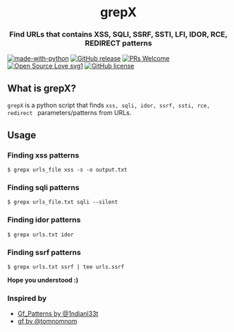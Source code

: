 <h1 align="center">grepX</h1>
<h3 align="center">Find URLs that contains XSS, SQLI, SSRF, SSTI, LFI, IDOR, RCE, REDIRECT patterns</h3>

[![made-with-python](https://img.shields.io/badge/Made%20with-Python-1f425f.svg)](https://www.python.org/)
[![GitHub release](https://img.shields.io/github/release/DevanshRaghav75/grepX.svg)](https://GitHub.com/DevanshRaghav75/grepX/releases/)
[![PRs Welcome](https://img.shields.io/badge/PRs-welcome-brightgreen.svg?style=flat-square)](http://makeapullrequest.com)
[![Open Source Love svg1](https://badges.frapsoft.com/os/v1/open-source.svg?v=103)](https://github.com/ellerbrock/open-source-badges/)
[![GitHub license](https://img.shields.io/github/license/DevanshRaghav75/grepX.svg)](https://github.com/DevanshRaghav75/grepX/blob/master/LICENSE.md)

## What is grepX?

`grepX` is a python script that finds `xss, sqli, idor, ssrf, ssti, rce, redirect ` parameters/patterns from URLs.  

## Usage

### Finding xss patterns
```
$ grepx urls_file xss -s -o output.txt
```

### Finding sqli patterns

```
$ grepx urls_file.txt sqli --silent 
```

### Finding idor patterns

```
$ grepx urls.txt idor 
```

### Finding ssrf patterns

```
$ grepx urls.txt ssrf | tee urls.ssrf
```

**Hope you understood :)**

### Inspired by
* <a href="https://github.com/1ndianl33t/Gf-Patterns">Gf_Patterns by @1ndianl33t</a>
* <a href="https://github.com/tomnomnom/gf">gf by @tomnomnom</a>
